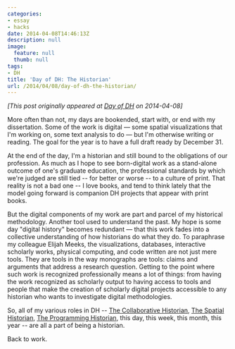 ```yaml
---
categories:
- essay
- hacks
date: 2014-04-08T14:46:13Z
description: null
image:
  feature: null
  thumb: null
tags:
- DH
title: 'Day of DH: The Historian'
url: /2014/04/08/day-of-dh-the-historian/
---
```


*[This post originally appeared at [Day of DH](http://dayofdh2014.matrix.msu.edu/jasonheppler/2014/04/08/the-historian/) on 2014-04-08]*

More often than not, my days are bookended, start with, or end with my dissertation. Some of the work is digital — some spatial visualizations that I'm working on, some text analysis to do — but I'm otherwise writing or reading. The goal for the year is to have a full draft ready by December 31.

At the end of the day, I'm a historian and still bound to the obligations of our profession. As much as I hope to see born-digital work as a stand-alone outcome of one's graduate education, the professional standards by which we're judged are still tied -- for better or worse -- to a culture of print. That reality is not a bad one -- I love books, and tend to think lately that the model going forward is companion DH projects that appear with print books.

But the digital components of my work are part and parcel of my historical methodology. Another tool used to understand the past. My hope is some day "digital history" becomes redundant — that this work fades into a collective understanding of how historians do what they do. To paraphrase my colleague Elijah Meeks, the visualizations, databases, interactive scholarly works, physical computing, and code written are not just mere tools. They are tools in the way monographs are tools: claims and arguments that address a research question. Getting to the point where such work is recognized professionally means a lot of things: from having the work recognized as scholarly output to having access to tools and people that make the creation of scholarly digital projects accessible to any historian who wants to investigate digital methodologies.

So, all of my various roles in DH -- [The Collaborative Historian](http://dayofdh2014.matrix.msu.edu/jasonheppler/2014/04/08/the-collaborative-historian/), [The Spatial Historian](http://dayofdh2014.matrix.msu.edu/jasonheppler/2014/04/08/the-spatial-historian/), [The Programming Historian](http://jasonheppler.org/rubyist-historian/), this day, this week, this month, this year -- are all a part of being a historian.

Back to work.
